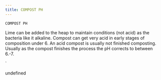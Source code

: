 ```yaml
---
title: COMPOST PH
---
```

`COMPOST PH`

Lime can be added to the heap to maintain conditions (not acid) as the bacteria like it alkaline.
Compost can get very acid in early stages of composition under 6. An acid compost is usually not finished composting.  Usually as the compost finishes the process the pH corrects to between 6.-7. 

`

undefined